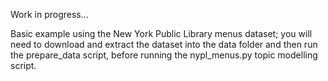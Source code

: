 Work in progress...

Basic example using the New York Public Library menus dataset; you will need to download and extract the dataset into the 
data folder and then run the prepare_data script, before running the nypl_menus.py topic modelling script.
